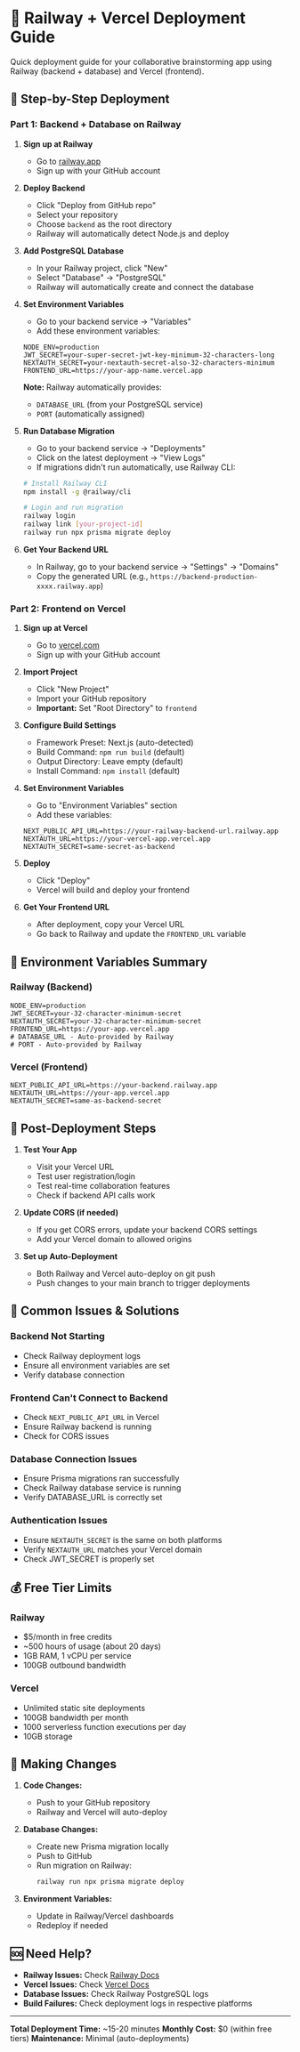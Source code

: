 # 🚀 Railway + Vercel Deployment Guide

Quick deployment guide for your collaborative brainstorming app using Railway (backend + database) and Vercel (frontend).

## 🎯 Step-by-Step Deployment

### Part 1: Backend + Database on Railway

1. **Sign up at Railway**
   - Go to [railway.app](https://railway.app)
   - Sign up with your GitHub account

2. **Deploy Backend**
   - Click "Deploy from GitHub repo"
   - Select your repository
   - Choose `backend` as the root directory
   - Railway will automatically detect Node.js and deploy

3. **Add PostgreSQL Database**
   - In your Railway project, click "New"
   - Select "Database" → "PostgreSQL"
   - Railway will automatically create and connect the database

4. **Set Environment Variables**
   - Go to your backend service → "Variables"
   - Add these environment variables:
   ```
   NODE_ENV=production
   JWT_SECRET=your-super-secret-jwt-key-minimum-32-characters-long
   NEXTAUTH_SECRET=your-nextauth-secret-also-32-characters-minimum
   FRONTEND_URL=https://your-app-name.vercel.app
   ```
   
   **Note:** Railway automatically provides:
   - `DATABASE_URL` (from your PostgreSQL service)
   - `PORT` (automatically assigned)

5. **Run Database Migration**
   - Go to your backend service → "Deployments"
   - Click on the latest deployment → "View Logs"
   - If migrations didn't run automatically, use Railway CLI:
   ```bash
   # Install Railway CLI
   npm install -g @railway/cli
   
   # Login and run migration
   railway login
   railway link [your-project-id]
   railway run npx prisma migrate deploy
   ```

6. **Get Your Backend URL**
   - In Railway, go to your backend service → "Settings" → "Domains"
   - Copy the generated URL (e.g., `https://backend-production-xxxx.railway.app`)

### Part 2: Frontend on Vercel

1. **Sign up at Vercel**
   - Go to [vercel.com](https://vercel.com)
   - Sign up with your GitHub account

2. **Import Project**
   - Click "New Project"
   - Import your GitHub repository
   - **Important:** Set "Root Directory" to `frontend`

3. **Configure Build Settings**
   - Framework Preset: Next.js (auto-detected)
   - Build Command: `npm run build` (default)
   - Output Directory: Leave empty (default)
   - Install Command: `npm install` (default)

4. **Set Environment Variables**
   - Go to "Environment Variables" section
   - Add these variables:
   ```
   NEXT_PUBLIC_API_URL=https://your-railway-backend-url.railway.app
   NEXTAUTH_URL=https://your-vercel-app.vercel.app
   NEXTAUTH_SECRET=same-secret-as-backend
   ```

5. **Deploy**
   - Click "Deploy"
   - Vercel will build and deploy your frontend

6. **Get Your Frontend URL**
   - After deployment, copy your Vercel URL
   - Go back to Railway and update the `FRONTEND_URL` variable

## 🔧 Environment Variables Summary

### Railway (Backend)
```env
NODE_ENV=production
JWT_SECRET=your-32-character-minimum-secret
NEXTAUTH_SECRET=your-32-character-minimum-secret
FRONTEND_URL=https://your-app.vercel.app
# DATABASE_URL - Auto-provided by Railway
# PORT - Auto-provided by Railway
```

### Vercel (Frontend)
```env
NEXT_PUBLIC_API_URL=https://your-backend.railway.app
NEXTAUTH_URL=https://your-app.vercel.app
NEXTAUTH_SECRET=same-as-backend-secret
```

## 🎉 Post-Deployment Steps

1. **Test Your App**
   - Visit your Vercel URL
   - Test user registration/login
   - Test real-time collaboration features
   - Check if backend API calls work

2. **Update CORS (if needed)**
   - If you get CORS errors, update your backend CORS settings
   - Add your Vercel domain to allowed origins

3. **Set up Auto-Deployment**
   - Both Railway and Vercel auto-deploy on git push
   - Push changes to your main branch to trigger deployments

## 🚨 Common Issues & Solutions

### Backend Not Starting
- Check Railway deployment logs
- Ensure all environment variables are set
- Verify database connection

### Frontend Can't Connect to Backend
- Check `NEXT_PUBLIC_API_URL` in Vercel
- Ensure Railway backend is running
- Check for CORS issues

### Database Connection Issues
- Ensure Prisma migrations ran successfully
- Check Railway database service is running
- Verify DATABASE_URL is correctly set

### Authentication Issues
- Ensure `NEXTAUTH_SECRET` is the same on both platforms
- Verify `NEXTAUTH_URL` matches your Vercel domain
- Check JWT_SECRET is properly set

## 💰 Free Tier Limits

### Railway
- $5/month in free credits
- ~500 hours of usage (about 20 days)
- 1GB RAM, 1 vCPU per service
- 100GB outbound bandwidth

### Vercel
- Unlimited static site deployments
- 100GB bandwidth per month
- 1000 serverless function executions per day
- 10GB storage

## 🔄 Making Changes

1. **Code Changes:**
   - Push to your GitHub repository
   - Railway and Vercel will auto-deploy

2. **Database Changes:**
   - Create new Prisma migration locally
   - Push to GitHub
   - Run migration on Railway:
     ```bash
     railway run npx prisma migrate deploy
     ```

3. **Environment Variables:**
   - Update in Railway/Vercel dashboards
   - Redeploy if needed

## 🆘 Need Help?

- **Railway Issues:** Check [Railway Docs](https://docs.railway.app/)
- **Vercel Issues:** Check [Vercel Docs](https://vercel.com/docs)
- **Database Issues:** Check Railway PostgreSQL logs
- **Build Failures:** Check deployment logs in respective platforms

---

**Total Deployment Time:** ~15-20 minutes
**Monthly Cost:** $0 (within free tiers)
**Maintenance:** Minimal (auto-deployments) 